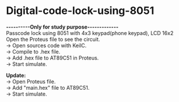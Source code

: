 # Digital-code-lock-using-8051  
**----------Only for study purpose-------------**  
Passcode lock using 8051 with 4x3 keypad(phone keypad), LCD 16x2  
Open the Proteus file to see the circuit.  
-> Open sources code with KeilC.  
-> Compile to .hex file.  
-> Add .hex file to AT89C51 in Proteus.  
-> Start simulate.  
  
**Update:**  
-> Open Proteus file.  
-> Add "main.hex" file to AT89C51.  
-> Start simulate.
